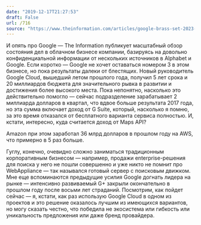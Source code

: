 ```yaml
---
date: "2019-12-17T21:27:53"
draft: False
url: /716
source: "https://www.theinformation.com/articles/google-brass-set-2023-as-deadline-to-beat-amazon-microsoft-in-cloud"
---
```


И опять про Google — The Information публикует масштабный обзор состояния дел в облачном бизнесе компании, базируясь на довольно конфиденциальной информации от нескольких источников в Alphabet и Google. Если коротко — Google не хочет оставаться номером 3 в этом бизнесе, но пока результаты далеки от блестящих. Новый руководитель Google Cloud, вышедший летом прошлого года, получил 5 лет срока и 20 миллиардов бюджета для значительного рывка в развитии и достижения более высокого места. Пока непонятно, насколько это действительно помогло — сейчас подразделение зарабатывает 2 миллиарда долларов в квартал, что вдвое больше результата 2017 года, но эта сумма включает доход от G Suite, который, насколько я помню, за это время отказался от бесплатного варианта сервиса полностью. И, кстати, интересно, куда считается доход от Maps API?

Amazon при этом заработал 36 млрд долларов в прошлом году на AWS, что примерно в 5 раз больше. 

Гуглу, конечно, очевидно сложно заниматься традиционным корпоративным бизнесом — например, продажи enterprise-решения для поиска у него не пошли совершенно и уже никто не помнит про WebAppliance — так назывался готовый сервер с поисковым движком. Мне еще вспоминаются предыдущие усилия Google догнать лидера на рынке — интенсивно развиваемый G+ закрыли окончательно в прошлом году после восьми лет страданий. Посмотрим, как пойдет сейчас — я, кстати, как раз использую Google Cloud в одном из проектов и это решение оказалось лучшим из имеющихся вариантов, но могу сказать честно, что победила не экосистема или гибкость или уникальность предложения или даже бренд провайдера.
